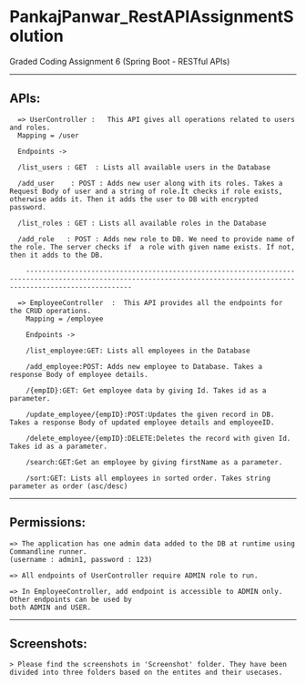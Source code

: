 # PankajPanwar_RestAPIAssignmentSolution
Graded Coding Assignment 6 (Spring Boot - RESTful APIs)

-----
APIs:
-----
	  => UserController	:	This API gives all operations related to users and roles.
      Mapping = /user
      
      Endpoints ->
		
      /list_users : GET  : Lists all available users in the Database

      /add_user    : POST : Adds new user along with its roles. Takes a Request Body of user and a string of role.It checks if role exists, otherwise adds it. Then it adds the user to DB with encrypted password.
      
      /list_roles : GET : Lists all available roles in the Database

      /add_role   : POST : Adds new role to DB. We need to provide name of the role. The server checks if  a role with given name exists. If not, then it adds to the DB.

        ----------------------------------------------------------------------------------------------------------------------------------------------------------------------

	  => EmployeeController  :  This API provides all the endpoints for the CRUD operations.
        Mapping = /employee

        Endpoints ->
    
        /list_employee:GET: Lists all employees in the Database
    
        /add_employee:POST: Adds new employee to Database. Takes a response Body of employee details.

        /{empID}:GET: Get employee data by giving Id. Takes id as a parameter. 

        /update_employee/{empID}:POST:Updates the given record in DB. Takes a response Body of updated employee details and employeeID. 
    
        /delete_employee/{empID}:DELETE:Deletes the record with given Id. Takes id as a parameter. 
    
        /search:GET:Get an employee by giving firstName as a parameter.
  
        /sort:GET: Lists all employees in sorted order. Takes string parameter as order (asc/desc)



------------
Permissions:
------------
	=> The application has one admin data added to the DB at runtime using Commandline runner. 
	(username : admin1, password : 123)
	
	=> All endpoints of UserController require ADMIN role to run.
	
	=> In EmployeeController, add endpoint is accessible to ADMIN only. Other endpoints can be used by 
	both ADMIN and USER.
	

	
------------
Screenshots: 
------------
	> Please find the screenshots in 'Screenshot' folder. They have been divided into three folders based on the entites and their usecases. 
